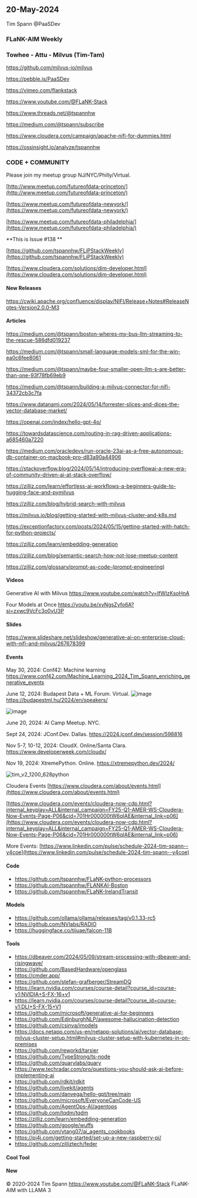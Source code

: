 ## 20-May-2024
Tim Spann @PaaSDev

### FLaNK-AIM Weekly
### Towhee - Attu - Milvus (Tim-Tam)

https://github.com/milvus-io/milvus


https://pebble.is/PaaSDev

https://vimeo.com/flankstack

https://www.youtube.com/@FLaNK-Stack

https://www.threads.net/@tspannhw

https://medium.com/@tspann/subscribe

https://www.cloudera.com/campaign/apache-nifi-for-dummies.html

https://ossinsight.io/analyze/tspannhw




### CODE + COMMUNITY

Please join my meetup group NJ/NYC/Philly/Virtual. 

[http://www.meetup.com/futureofdata-princeton/](http://www.meetup.com/futureofdata-princeton/)

[https://www.meetup.com/futureofdata-newyork/](https://www.meetup.com/futureofdata-newyork/)

[https://www.meetup.com/futureofdata-philadelphia/](https://www.meetup.com/futureofdata-philadelphia/)



**This is Issue #138 **

[https://github.com/tspannhw/FLiPStackWeekly](https://github.com/tspannhw/FLiPStackWeekly)

[https://www.cloudera.com/solutions/dim-developer.html](https://www.cloudera.com/solutions/dim-developer.html)

#### New Releases

https://cwiki.apache.org/confluence/display/NIFI/Release+Notes#ReleaseNotes-Version2.0.0-M3

#### Articles

https://medium.com/@tspann/boston-wheres-my-bus-llm-streaming-to-the-rescue-586dfd019237

https://medium.com/@tspann/small-language-models-sml-for-the-win-ea0c6fee8061

https://medium.com/@tspann/maybe-four-smaller-open-llm-s-are-better-than-one-93f78fb69eb9

https://medium.com/@tspann/building-a-milvus-connector-for-nifi-34372cb3c7fa

https://www.datanami.com/2024/05/14/forrester-slices-and-dices-the-vector-database-market/

https://openai.com/index/hello-gpt-4o/

https://towardsdatascience.com/routing-in-rag-driven-applications-a685460a7220

https://medium.com/oracledevs/run-oracle-23ai-as-a-free-autonomous-db-container-on-macbook-pro-d83a90a44906

https://stackoverflow.blog/2024/05/14/introducing-overflowai-a-new-era-of-community-driven-ai-at-stack-overflow/

https://zilliz.com/learn/effortless-ai-workflows-a-beginners-guide-to-hugging-face-and-pymilvus

https://zilliz.com/blog/hybrid-search-with-milvus

https://milvus.io/blog/getting-started-with-milvus-cluster-and-k8s.md

https://exceptionfactory.com/posts/2024/05/15/getting-started-with-hatch-for-python-projects/

https://zilliz.com/learn/embedding-generation

https://zilliz.com/blog/semantic-search-how-not-lose-meetup-content

https://zilliz.com/glossary/prompt-as-code-(prompt-engineering)



#### Videos

Generative AI with Milvus
https://www.youtube.com/watch?v=IfWIzKsoHnA

Four Models at Once
https://youtu.be/xvNgsZyfo6A?si=zxwc9VcFc3o0vU3P



#### Slides

https://www.slideshare.net/slideshow/generative-ai-on-enterprise-cloud-with-nifi-and-milvus/267678399




#### Events


May 30, 2024:  Conf42: Machine learning 
https://www.conf42.com/Machine_Learning_2024_Tim_Spann_enriching_generative_events

June 12, 2024: Budapest Data + ML Forum. Virtual.
![image](https://github.com/tspannhw/FLiPStackWeekly/assets/18673814/f7c24719-5ab8-4b4f-87c5-26802234e3f0)
https://budapestml.hu/2024/en/speakers/

![image](https://github.com/tspannhw/FLiPStackWeekly/assets/18673814/f29531c9-fbaf-4847-94c1-4a641a0a77a3)


June 20, 2024:  AI Camp Meetup.   NYC.

Sept 24, 2024:  JConf.Dev. Dallas.
https://2024.jconf.dev/session/598816

Nov 5-7, 10-12, 2024:  CloudX.  Online/Santa Clara. https://www.developerweek.com/cloudx/

Nov 19, 2024: XtremePython. Online.
https://xtremepython.dev/2024/

![tim_v2_1200_628python](https://github.com/tspannhw/FLiPStackWeekly/assets/18673814/b41db3c7-d42c-42e1-924c-eff39cbdbab0)

Cloudera Events
[https://www.cloudera.com/about/events.html](https://www.cloudera.com/about/events.html)

[https://www.cloudera.com/events/cloudera-now-cdp.html?internal_keyplay=ALL&internal_campaign=FY25-Q1-AMER-WS-Cloudera-Now-Events-Page-P06&cid=701Hr000000tW6qIAE&internal_link=p06](https://www.cloudera.com/events/cloudera-now-cdp.html?internal_keyplay=ALL&internal_campaign=FY25-Q1-AMER-WS-Cloudera-Now-Events-Page-P06&cid=701Hr000000tW6qIAE&internal_link=p06)

More Events:
[https://www.linkedin.com/pulse/schedule-2024-tim-spann--y4coe](https://www.linkedin.com/pulse/schedule-2024-tim-spann--y4coe)


#### Code

* https://github.com/tspannhw/FLaNK-python-processors
* https://github.com/tspannhw/FLANKAI-Boston
* https://github.com/tspannhw/FLaNK-IrelandTransit

#### Models

* https://github.com/ollama/ollama/releases/tag/v0.1.33-rc5
* https://github.com/NVlabs/RADIO
* https://huggingface.co/tiiuae/falcon-11B


#### Tools

* https://dbeaver.com/2024/05/09/stream-processing-with-dbeaver-and-risingwave/
* https://github.com/BasedHardware/openglass
* https://cmder.app/
* https://github.com/stefan-grafberger/StreamDQ
* https://learn.nvidia.com/courses/course-detail?course_id=course-v1:NVIDIA+S-FX-16+v1
* https://learn.nvidia.com/courses/course-detail?course_id=course-v1:DLI+S-FX-15+V1
* https://github.com/microsoft/generative-ai-for-beginners
* https://github.com/EdinburghNLP/awesome-hallucination-detection
* https://github.com/csinva/imodels
* https://docs.netapp.com/us-en/netapp-solutions/ai/vector-database-milvus-cluster-setup.html#milvus-cluster-setup-with-kubernetes-in-on-premises
* https://github.com/reworkd/tarsier
* https://github.com/TypeStrong/ts-node
* https://github.com/quarylabs/quary
* https://www.techradar.com/pro/questions-you-should-ask-ai-before-implementing-ai
* https://github.com/rdkit/rdkit
* https://github.com/livekit/agents
* https://github.com/danvega/hello-gpt/tree/main
* https://github.com/microsoft/EveryoneCanCode-US
* https://github.com/AgentOps-AI/agentops
* https://github.com/tqdm/tqdm
* https://zilliz.com/learn/embedding-generation
* https://github.com/google/wuffs
* https://github.com/ytang07/ai_agents_cookbooks
* https://pi4j.com/getting-started/set-up-a-new-raspberry-pi/
* https://github.com/zilliztech/feder


#### Cool Tool


#### New




&copy; 2020-2024 Tim Spann  https://www.youtube.com/@FLaNK-Stack
FLaNK-AIM with LLAMA 3
